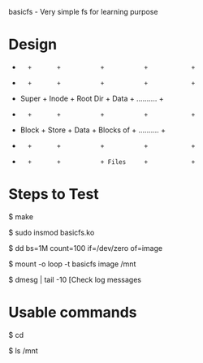 basicfs - Very simple fs for learning purpose 

Design
============================================================

+       +       +           +           +            +
+       +       +           +           +            +
+ Super + Inode + Root Dir  + Data      + .......... +
+       +       +           +           +            +
+ Block + Store + Data      + Blocks of + .......... +
+       +       +           +           +            +
+       +       +           + Files     +            +


Steps to Test
============================================================

$ make

$ sudo insmod basicfs.ko

$ dd bs=1M count=100 if=/dev/zero of=image

$ mount -o loop -t basicfs image /mnt

$ dmesg | tail -10   [Check log messages

Usable commands
=============================================================

$ cd

$ ls /mnt 

